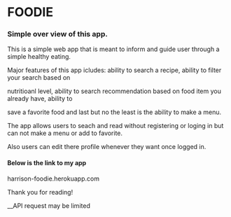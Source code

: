 # FOODIE

### Simple over view of this app.

This is a simple web app that is meant to inform and guide user through a simple healthy eating.

Major features of this app icludes: ability to search a recipe, ability to filter your search based on 

nutritioanl level, ability to search recommendation based on food item you already have, ability to 

save a favorite food and last but no the least is the ability to make a menu.

The app allows users to seach and read without registering or loging in but can not make a menu or add to favorite.

Also users can edit there profile whenever they want once logged in.

#### Below is the link to my app

harrison-foodie.herokuapp.com

Thank you for reading!

__API request may be limited 
